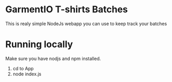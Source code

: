 # GarmentIO T-shirts Batches

This is realy simple NodeJs webapp you can use to keep track your batches

# Running locally

Make sure you have nodjs and npm installed.<br>

1. cd to App
2. node index.js
